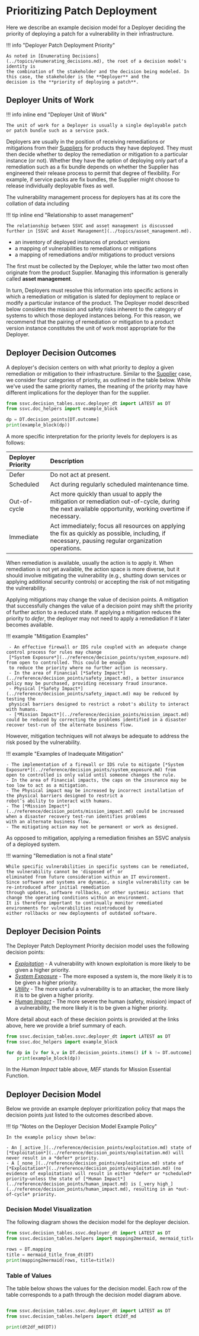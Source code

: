 # Prioritizing Patch Deployment

Here we describe an example decision model for a Deployer deciding the priority of deploying a patch for a vulnerability
in their infrastructure.

!!! info "Deployer Patch Deployment Priority"

    As noted in [Enumerating Decisions](../topics/enumerating_decisions.md), the root of a decision model's identity is
    the combination of the stakeholder and the decision being modeled. In this case, the stakeholder is the **Deployer** and the
    decision is the **priority of deploying a patch**.

## Deployer Units of Work

!!! info inline end "Deployer Unit of Work"

    The unit of work for a Deployer is usually a single deployable patch or patch bundle such as a service pack.

Deployers are usually in the position of receiving remediations or mitigations from their [Suppliers](supplier_tree.md)
for products they have deployed.
They must then decide whether to deploy the remediation or mitigation to a particular instance (or not).
Whether they have the option of deploying only part of a remediation such as a fix bundle depends on whether the
Supplier has engineered their release process to permit that degree of flexibility.
For example, if service packs are fix bundles, the Supplier might choose to release individually deployable fixes as well.

The vulnerability management process for deployers has at its core the collation of data including

!!! tip inline end "Relationship to asset management"

    The relationship between SSVC and asset management is discussed further in [SSVC and Asset Management](../topics/asset_management.md).

- an inventory of deployed instances of product versions
- a mapping of vulnerabilities to remediations or mitigations
- a mapping of remediations and/or mitigations to product versions

The first must be collected by the Deployer, while the latter two most often originate from the product Supplier.
Managing this information is generally called **asset management**.

In turn, Deployers must resolve this information into specific actions in which a remediation or mitigation is slated
for deployment to replace or modify a particular instance of the product.
The Deployer model described below considers the mission and safety risks inherent to the category of systems to which those
deployed instances belong.
For this reason, we recommend that the pairing of remediation or mitigation to a product version instance constitutes
the unit of work most appropriate for the Deployer.

## Deployer Decision Outcomes

A deployer's decision centers on with what priority to deploy a given remediation or mitigation to their infrastructure.
Similar to the [Supplier](supplier_tree.md) case, we consider four categories of priority, as outlined in the table below.
While we've used the same priority names, the meaning of the priority may have different implications for the deployer than for the supplier.

```python exec="true" idprefix=""
from ssvc.decision_tables.ssvc.deployer_dt import LATEST as DT
from ssvc.doc_helpers import example_block

dp = DT.decision_points[DT.outcome]
print(example_block(dp))
```

A more specific interpretation for the priority levels for deployers is as follows:

| Deployer Priority | Description |
| :---              | :----------  |
| Defer            | Do not act at present. |
| Scheduled        | Act during regularly scheduled maintenance time. |
| Out-of-cycle     | Act more quickly than usual to apply the mitigation or remediation out-of-cycle, during the next available opportunity, working overtime if necessary. |
| Immediate        | Act immediately; focus all resources on applying the fix as quickly as possible, including, if necessary, pausing regular organization operations. |

When remediation is available, usually the action is to apply it.
When remediation is not yet available, the action space is more diverse, but it should involve mitigating the vulnerability
(e.g., shutting down services or applying additional security controls) or accepting the risk of not mitigating the vulnerability.

Applying mitigations may change the value of decision points.
A mitigation that successfully changes the value of a decision point may shift the priority of further action to a
reduced state.
If applying a mitigation reduces the priority to *defer*, the deployer may not need to apply a remediation if it later
becomes available.

!!! example "Mitigation Examples"

     - An effective firewall or IDS rule coupled with an adequate change control process for rules may change
     [*System Exposure*](../reference/decision_points/system_exposure.md) from open to controlled. This could be enough
     to reduce the priority where no further action is necessary.
     - In the area of Financial [*Safety Impact*](../reference/decision_points/safety_impact.md), a better insurance policy may be purchased, providing necessary fraud insurance.
     - Physical [*Safety Impact*](../reference/decision_points/safety_impact.md) may be reduced by testing the
     physical barriers designed to restrict a robot's ability to interact with humans.
     - [*Mission Impact*](../reference/decision_points/mission_impact.md) could be reduced by correcting the problems identified in a disaster recover test-run of the alternate business flow.

However, mitigation techniques will not always be adequate to address the risk posed by the vulnerability.

!!! example "Examples of Inadequate Mitigation"

    - The implementation of a firewall or IDS rule to mitigate [*System Exposure*](../reference/decision_points/system_exposure.md) from 
    open to controlled is only valid until someone changes the rule. 
    - In the area of Financial impacts, the caps on the insurance may be too low to act as a mitigation.
    - The Physical impact may be increased by incorrect installation of the physical barriers designed to restrict a
    robot’s ability to interact with humans.
    - The [*Mission Impact*](../reference/decision_points/mission_impact.md) could be increased when a disaster recovery test-run identifies problems
    with an alternate business flow.
    - The mitigating action may not be permanent or work as designed.

As opposed to mitigation, applying a remediation finishes an SSVC analysis of a deployed system.

!!! warning "Remediation is not a final state"

    While specific vulnerabilities in specific systems can be remediated, the vulnerability cannot be 'disposed of' or 
    eliminated from future consideration within an IT environment.
    Since software and systems are dynamic, a single vulnerability can be re-introduced after initial remediation 
    through updates, software rollbacks, or other systemic actions that change the operating conditions within an environment.
    It is therefore important to continually monitor remediated environments for vulnerabilities reintroduced by 
    either rollbacks or new deployments of outdated software.

## Deployer Decision Points

The Deployer Patch Deployment Priority decision model uses the following decision points:

- [*Exploitation*](../reference/decision_points/exploitation.md) - A vulnerability with known exploitation is more likely to be given a higher priority.
- [*System Exposure*](../reference/decision_points/system_exposure.md) - The more exposed a system is, the more likely it is to be given a higher priority.
- [*Utility*](../reference/decision_points/utility.md) - The more useful a vulnerability is to an attacker, the more likely it is to be given a higher priority.
- [*Human Impact*](../reference/decision_points/human_impact.md) - The more severe the human (safety, mission) impact of a vulnerability, the more likely it is to be given a higher priority.

More detail about each of these decision points is provided at the links above, here we provide a brief summary of each.

```python exec="true" idprefix=""
from ssvc.decision_tables.ssvc.deployer_dt import LATEST as DT
from ssvc.doc_helpers import example_block

for dp in [v for k,v in DT.decision_points.items() if k != DT.outcome]:
    print(example_block(dp))
```

In the *Human Impact* table above, *MEF* stands for Mission Essential Function.

## Deployer Decision Model

Below we provide an example deployer prioritization policy that maps the decision points just listed to the outcomes described above.

!!! tip "Notes on the Deployer Decision Model Example Policy"

    In the example policy shown below:

    - An [_active_](../reference/decision_points/exploitation.md) state of [*Exploitation*](../reference/decision_points/exploitation.md) will never result in a *defer* priority.
    - A [_none_](../reference/decision_points/exploitation.md) state of [*Exploitation*](../reference/decision_points/exploitation.md) (no evidence of exploitation) will result in either *defer* or *scheduled* priority—unless the state of [*Human Impact*](../reference/decision_points/human_impact.md) is [_very high_](../reference/decision_points/human_impact.md), resulting in an *out-of-cycle* priority.

### Decision Model Visualization

The following diagram shows the decision model for the deployer decision.

```python exec="true" idprefix=""
from ssvc.decision_tables.ssvc.deployer_dt import LATEST as DT
from ssvc.decision_tables.helpers import mapping2mermaid, mermaid_title_from_dt

rows = DT.mapping
title = mermaid_title_from_dt(DT)
print(mapping2mermaid(rows, title=title))
```

### Table of Values

The table below shows the values for the decision model.
Each row of the table corresponds to a path through the decision model diagram above.


```python exec="true" idprefix=""

from ssvc.decision_tables.ssvc.deployer_dt import LATEST as DT
from ssvc.decision_tables.helpers import dt2df_md

print(dt2df_md(DT))
```

